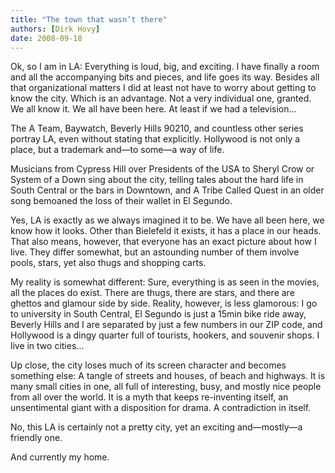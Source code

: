 ```yaml
---
title: "The town that wasn’t there"
authors: [Dirk Hovy]
date: 2008-09-18
---
```


Ok, so I am in LA: Everything is loud, big, and exciting. I have finally a room and all the accompanying bits and pieces, and life goes its way. Besides all that organizational matters I did at least not have to worry about getting to know the city. Which is an advantage. Not a very individual one, granted. We all know it. We all have been here. At least if we had a television…


The A Team, Baywatch, Beverly Hills 90210, and countless other series portray LA, even without stating that explicitly. Hollywood is not only a place, but a trademark and―to some―a way of life.

Musicians from Cypress Hill over Presidents of the USA to Sheryl Crow or System of a Down sing about the city, telling tales about the hard life in South Central or the bars in Downtown, and A Tribe Called Quest in an older song bemoaned the loss of their wallet in El Segundo.


Yes, LA is exactly as we always imagined it to be. We have all been here, we know how it looks. Other than Bielefeld it exists, it has a place in our heads. That also means, however, that everyone has an exact picture about how I live. They differ somewhat, but an astounding number of them involve pools, stars, yet also thugs and shopping carts.


My reality is somewhat different: Sure, everything is as seen in the movies, all the places do exist. There are thugs, there are stars, and there are ghettos and glamour side by side. Reality, however, is less glamorous: I go to university in South Central, El Segundo is just a 15min bike ride away, Beverly Hills and I are separated by just a few numbers in our ZIP code, and Hollywood is a dingy quarter full of tourists, hookers, and souvenir shops.  I live in two cities…


Up close, the city loses much of its screen character and becomes something else: A tangle of streets and houses, of beach and highways. It is many small cities in one, all full of interesting, busy, and mostly nice people from all over the world. It is a myth that keeps re-inventing itself, an unsentimental giant with a disposition for drama. A contradiction in itself.


No, this LA is certainly not a pretty city, yet an exciting and―mostly―a friendly one.

And currently my home.
